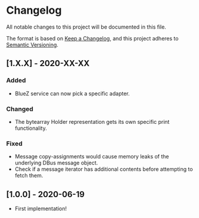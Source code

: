 # Changelog
All notable changes to this project will be documented in this file.

The format is based on [Keep a Changelog](https://keepachangelog.com/en/1.0.0/),
and this project adheres to [Semantic Versioning](https://semver.org/spec/v2.0.0.html).

## [1.X.X] - 2020-XX-XX
### Added
- BlueZ service can now pick a specific adapter.

### Changed
- The bytearray Holder representation gets its own specific print functionality.

### Fixed
- Message copy-assignments would cause memory leaks of the underlying DBus message object.
- Check if a message iterator has additional contents before attempting to fetch them.

## [1.0.0] - 2020-06-19
- First implementation!
